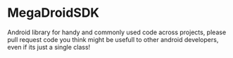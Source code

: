 # MegaDroidSDK
Android library for handy and commonly used code across projects, please pull request code you think might be usefull to other android developers, even if its just a single class!
